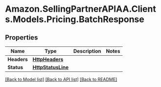 # Amazon.SellingPartnerAPIAA.Clients.Models.Pricing.BatchResponse
## Properties

Name | Type | Description | Notes
------------ | ------------- | ------------- | -------------
**Headers** | [**HttpHeaders**](HttpHeaders.md) |  | 
**Status** | [**HttpStatusLine**](HttpStatusLine.md) |  | 

[[Back to Model list]](../README.md#documentation-for-models) [[Back to API list]](../README.md#documentation-for-api-endpoints) [[Back to README]](../README.md)

